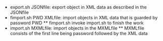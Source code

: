 * export.sh JSONfile: export object in XML data as described in the JSONfile
* fimport.sh PWD XMLfile: import objects in XML data that is guarded by password PWD
** fimport.sh invoke import.sh to finish the work
* import.sh MXMLfile: import objects in the MXMLfile
** MXMLfile consists of the first line being password followed by the XML data
